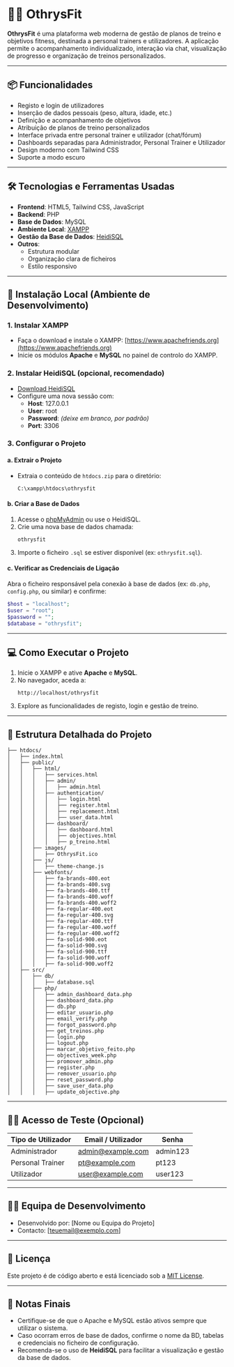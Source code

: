 # 🏋️‍♂️ OthrysFit

**OthrysFit** é uma plataforma web moderna de gestão de planos de treino e objetivos fitness, destinada a personal trainers e utilizadores. A aplicação permite o acompanhamento individualizado, interação via chat, visualização de progresso e organização de treinos personalizados.

---

## 📦 Funcionalidades

- Registo e login de utilizadores
- Inserção de dados pessoais (peso, altura, idade, etc.)
- Definição e acompanhamento de objetivos
- Atribuição de planos de treino personalizados
- Interface privada entre personal trainer e utilizador (chat/fórum)
- Dashboards separadas para Administrador, Personal Trainer e Utilizador
- Design moderno com Tailwind CSS
- Suporte a modo escuro

---

## 🛠️ Tecnologias e Ferramentas Usadas

- **Frontend**: HTML5, Tailwind CSS, JavaScript
- **Backend**: PHP
- **Base de Dados**: MySQL
- **Ambiente Local**: [XAMPP](https://www.apachefriends.org/index.html)
- **Gestão da Base de Dados**: [HeidiSQL](https://www.heidisql.com/)
- **Outros**:
  - Estrutura modular
  - Organização clara de ficheiros
  - Estilo responsivo

---

## 🚀 Instalação Local (Ambiente de Desenvolvimento)

### 1. Instalar XAMPP

- Faça o download e instale o XAMPP: [https://www.apachefriends.org](https://www.apachefriends.org)
- Inicie os módulos **Apache** e **MySQL** no painel de controlo do XAMPP.

### 2. Instalar HeidiSQL (opcional, recomendado)

- [Download HeidiSQL](https://www.heidisql.com/download.php)
- Configure uma nova sessão com:
  - **Host**: 127.0.0.1
  - **User**: root
  - **Password**: *(deixe em branco, por padrão)*
  - **Port**: 3306

### 3. Configurar o Projeto

#### a. Extrair o Projeto

- Extraia o conteúdo de `htdocs.zip` para o diretório:
  ```
  C:\xampp\htdocs\othrysfit
  ```

#### b. Criar a Base de Dados

1. Acesse o [phpMyAdmin](http://localhost/phpmyadmin) ou use o HeidiSQL.
2. Crie uma nova base de dados chamada:
   ```
   othrysfit
   ```
3. Importe o ficheiro `.sql` se estiver disponível (ex: `othrysfit.sql`).

#### c. Verificar as Credenciais de Ligação

Abra o ficheiro responsável pela conexão à base de dados (ex: `db.php`, `config.php`, ou similar) e confirme:

```php
$host = "localhost";
$user = "root";
$password = "";
$database = "othrysfit";
```

---

## 💻 Como Executar o Projeto

1. Inicie o XAMPP e ative **Apache** e **MySQL**.
2. No navegador, aceda a:
   ```
   http://localhost/othrysfit
   ```
3. Explore as funcionalidades de registo, login e gestão de treino.

---

## 📁 Estrutura Detalhada do Projeto

```
├── htdocs/
│   ├── index.html
│   ├── public/
│   │   ├── html/
│   │   │   ├── services.html
│   │   │   ├── admin/
│   │   │   │   ├── admin.html
│   │   │   ├── authentication/
│   │   │   │   ├── login.html
│   │   │   │   ├── register.html
│   │   │   │   ├── replacement.html
│   │   │   │   ├── user_data.html
│   │   │   ├── dashboard/
│   │   │   │   ├── dashboard.html
│   │   │   │   ├── objectives.html
│   │   │   │   ├── p_treino.html
│   │   ├── images/
│   │   │   ├── OthrysFit.ico
│   │   ├── js/
│   │   │   ├── theme-change.js
│   │   ├── webfonts/
│   │   │   ├── fa-brands-400.eot
│   │   │   ├── fa-brands-400.svg
│   │   │   ├── fa-brands-400.ttf
│   │   │   ├── fa-brands-400.woff
│   │   │   ├── fa-brands-400.woff2
│   │   │   ├── fa-regular-400.eot
│   │   │   ├── fa-regular-400.svg
│   │   │   ├── fa-regular-400.ttf
│   │   │   ├── fa-regular-400.woff
│   │   │   ├── fa-regular-400.woff2
│   │   │   ├── fa-solid-900.eot
│   │   │   ├── fa-solid-900.svg
│   │   │   ├── fa-solid-900.ttf
│   │   │   ├── fa-solid-900.woff
│   │   │   ├── fa-solid-900.woff2
│   ├── src/
│   │   ├── db/
│   │   │   ├── database.sql
│   │   ├── php/
│   │   │   ├── admin_dashboard_data.php
│   │   │   ├── dashboard_data.php
│   │   │   ├── db.php
│   │   │   ├── editar_usuario.php
│   │   │   ├── email_verify.php
│   │   │   ├── forgot_password.php
│   │   │   ├── get_treinos.php
│   │   │   ├── login.php
│   │   │   ├── logout.php
│   │   │   ├── marcar_objetivo_feito.php
│   │   │   ├── objectives_week.php
│   │   │   ├── promover_admin.php
│   │   │   ├── register.php
│   │   │   ├── remover_usuario.php
│   │   │   ├── reset_password.php
│   │   │   ├── save_user_data.php
│   │   │   ├── update_objective.php
```

---

## 🧑‍💼 Acesso de Teste (Opcional)

| Tipo de Utilizador | Email / Utilizador | Senha       |
|--------------------|--------------------|-------------|
| Administrador      | admin@example.com  | admin123    |
| Personal Trainer   | pt@example.com     | pt123       |
| Utilizador         | user@example.com   | user123     |

---

## 🧑‍💻 Equipa de Desenvolvimento

- Desenvolvido por: [Nome ou Equipa do Projeto]
- Contacto: [teuemail@exemplo.com]

---

## 📄 Licença

Este projeto é de código aberto e está licenciado sob a [MIT License](LICENSE).

---

## 📝 Notas Finais

- Certifique-se de que o Apache e MySQL estão ativos sempre que utilizar o sistema.
- Caso ocorram erros de base de dados, confirme o nome da BD, tabelas e credenciais no ficheiro de configuração.
- Recomenda-se o uso de **HeidiSQL** para facilitar a visualização e gestão da base de dados.
